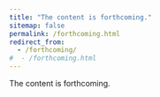 ```yaml
---
title: "The content is forthcoming."
sitemap: false
permalink: /forthcoming.html
redirect_from:
  - /forthcoming/
#  - /forthcoming.html
---
```


The content is forthcoming.
